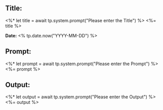## Title:
<%* let title = await tp.system.prompt("Please enter the Title") %>
<%= title %>

**Date:**
<% tp.date.now("YYYY-MM-DD") %>

## Prompt:
<%* let prompt = await tp.system.prompt("Please enter the Prompt") %>
<%= prompt %>

## Output:
<%* let output = await tp.system.prompt("Please enter the Output") %>
<%= output %>
